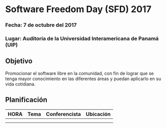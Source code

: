 # Software Freedom Day (SFD)  2017

### Fecha:  7 de octubre del 2017
### Lugar: Auditoría de la Universidad Interamericana de Panamá (UIP)

## Objetivo
Promocionar el software libre en la comunidad, 
con fin de lograr que se tenga mayor conocimiento en las 
diferentes áreas y puedan aplicarlo en su vida cotidiana.

## Planificación

|HORA| Tema| Conferencista| Ubicación|
|-------|-----|--------------|------|
|||||
|||||
